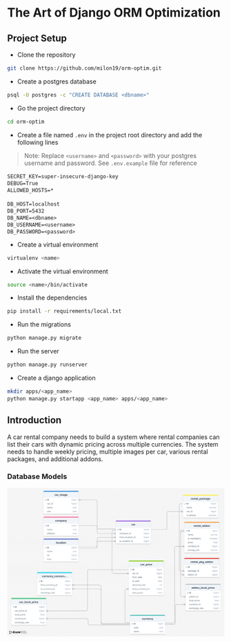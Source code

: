 # The Art of Django ORM Optimization

## Project Setup

- Clone the repository
```bash
git clone https://github.com/milon19/orm-optim.git
```
- Create a postgres database
```bash
psql -U postgres -c "CREATE DATABASE <dbname>"
```
- Go the project directory
```bash
cd orm-optim
```
- Create a file named `.env` in the project root directory and add the following lines

> Note: Replace `<username>` and `<password>` with your postgres username and password. 
> See `.env.example` file for reference

```dotenv
SECRET_KEY=super-insecure-django-key
DEBUG=True
ALLOWED_HOSTS=*

DB_HOST=localhost
DB_PORT=5432
DB_NAME=<dbname>
DB_USERNAME=<username>
DB_PASSWORD=<password>
```

- Create a virtual environment
```bash
virtualenv <name>
```

- Activate the virtual environment
```bash
source <name>/bin/activate
```
- Install the dependencies
```bash
pip install -r requirements/local.txt
```
- Run the migrations
```bash
python manage.py migrate
```

- Run the server
```bash
python manage.py runserver
```

- Create a django application
```bash
mkdir apps/<app_name>
python manage.py startapp <app_name> apps/<app_name>
```

## Introduction

A car rental company needs to build a system where rental companies can list their cars with dynamic pricing across multiple currencies. The system needs to handle weekly pricing, multiple images per car, various rental packages, and additional addons.

### Database Models
![alt text](db_diagram.png "Title")

